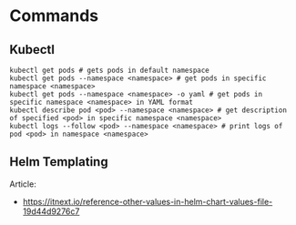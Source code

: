 # Commands

## Kubectl
```shell
kubectl get pods # gets pods in default namespace
kubectl get pods --namespace <namespace> # get pods in specific namespace <namespace>
kubectl get pods --namespace <namespace> -o yaml # get pods in specific namespace <namespace> in YAML format
kubectl describe pod <pod> --namespace <namespace> # get description of specified <pod> in specific namespace <namespace>
kubectl logs --follow <pod> --namespace <namespace> # print logs of pod <pod> in namespace <namespace>
```

## Helm Templating
Article:
- https://itnext.io/reference-other-values-in-helm-chart-values-file-19d44d9276c7
